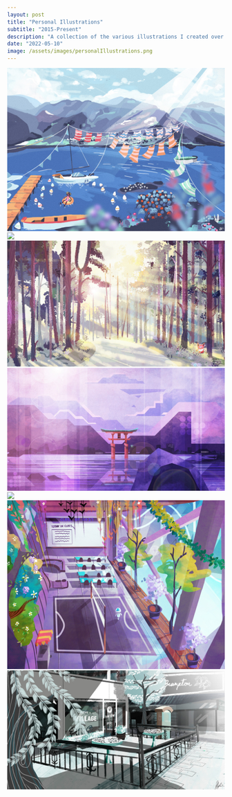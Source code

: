 ```yaml
---
layout: post
title: "Personal Illustrations"
subtitle: "2015-Present"
description: "A collection of the various illustrations I created over the years."
date: "2022-05-10"
image: /assets/images/personalIllustrations.png
---
```


![](/assets/images/illustrations/annecy.jpg)
![](/assets/images/illustrations/espi.jpg)
![](/assets/images/illustrations/forest.jpg)
![](/assets/images/illustrations/shrine.jpg)
![](/assets/images/illustrations/trees.final.jpg)
![](/assets/images/illustrations/communiversity.jpg)
![](/assets/images/illustrations/dtbrampton.jpg)


